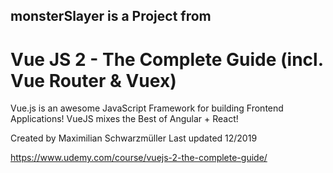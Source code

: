 ## monsterSlayer is a Project from 
# Vue JS 2 - The Complete Guide (incl. Vue Router & Vuex)

Vue.js is an awesome JavaScript Framework for building Frontend Applications! VueJS mixes the Best of Angular + React! 

Created by Maximilian Schwarzmüller
Last updated 12/2019

https://www.udemy.com/course/vuejs-2-the-complete-guide/
